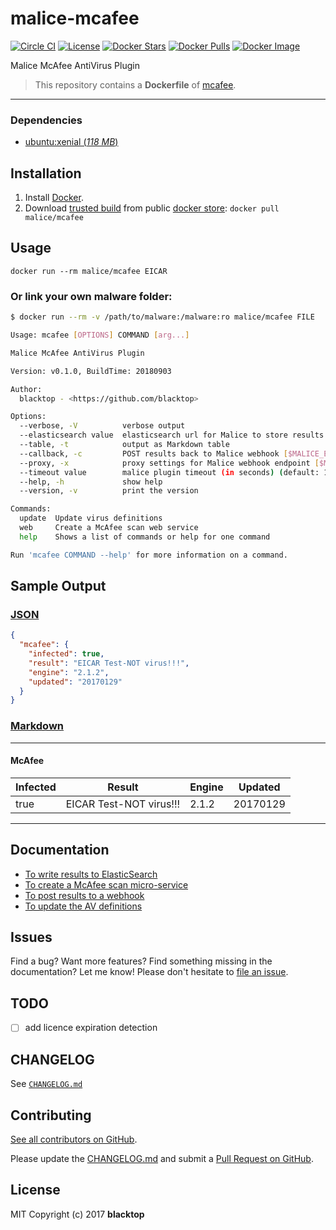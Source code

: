 # malice-mcafee

[![Circle CI](https://circleci.com/gh/malice-plugins/mcafee.png?style=shield)](https://circleci.com/gh/malice-plugins/mcafee) [![License](http://img.shields.io/:license-mit-blue.svg)](http://doge.mit-license.org) [![Docker Stars](https://img.shields.io/docker/stars/malice/mcafee.svg)](https://store.docker.com/community/images/malice/mcafee) [![Docker Pulls](https://img.shields.io/docker/pulls/malice/mcafee.svg)](https://store.docker.com/community/images/malice/mcafee) [![Docker Image](https://img.shields.io/badge/docker%20image-487MB-blue.svg)](https://store.docker.com/community/images/malice/mcafee)

Malice McAfee AntiVirus Plugin

> This repository contains a **Dockerfile** of [mcafee](https://www.mcafee.com/enterprise/en-us/products/virusscan-enterprise-for-linux.html).

---

### Dependencies

- [ubuntu:xenial (_118 MB_\)](https://store.docker.com/images/ubuntu)

## Installation

1. Install [Docker](https://www.docker.com/).
2. Download [trusted build](https://store.docker.com/community/images/malice/mcafee) from public [docker store](https://store.docker.com): `docker pull malice/mcafee`

## Usage

```
docker run --rm malice/mcafee EICAR
```

### Or link your own malware folder:

```bash
$ docker run --rm -v /path/to/malware:/malware:ro malice/mcafee FILE

Usage: mcafee [OPTIONS] COMMAND [arg...]

Malice McAfee AntiVirus Plugin

Version: v0.1.0, BuildTime: 20180903

Author:
  blacktop - <https://github.com/blacktop>

Options:
  --verbose, -V          verbose output
  --elasticsearch value  elasticsearch url for Malice to store results [$MALICE_ELASTICSEARCH_URL]
  --table, -t            output as Markdown table
  --callback, -c         POST results back to Malice webhook [$MALICE_ENDPOINT]
  --proxy, -x            proxy settings for Malice webhook endpoint [$MALICE_PROXY]
  --timeout value        malice plugin timeout (in seconds) (default: 120) [$MALICE_TIMEOUT]
  --help, -h             show help
  --version, -v          print the version

Commands:
  update  Update virus definitions
  web     Create a McAfee scan web service
  help    Shows a list of commands or help for one command

Run 'mcafee COMMAND --help' for more information on a command.
```

## Sample Output

### [JSON](https://github.com/malice-plugins/mcafee/blob/master/docs/results.json)

```json
{
  "mcafee": {
    "infected": true,
    "result": "EICAR Test-NOT virus!!!",
    "engine": "2.1.2",
    "updated": "20170129"
  }
}
```

### [Markdown](https://github.com/malice-plugins/mcafee/blob/master/docs/SAMPLE.md)

---

#### McAfee

| Infected | Result                  | Engine | Updated  |
| -------- | ----------------------- | ------ | -------- |
| true     | EICAR Test-NOT virus!!! | 2.1.2  | 20170129 |

---

## Documentation

- [To write results to ElasticSearch](https://github.com/malice-plugins/mcafee/blob/master/docs/elasticsearch.md)
- [To create a McAfee scan micro-service](https://github.com/malice-plugins/mcafee/blob/master/docs/web.md)
- [To post results to a webhook](https://github.com/malice-plugins/mcafee/blob/master/docs/callback.md)
- [To update the AV definitions](https://github.com/malice-plugins/mcafee/blob/master/docs/update.md)

## Issues

Find a bug? Want more features? Find something missing in the documentation? Let me know! Please don't hesitate to [file an issue](https://github.com/malice-plugins/mcafee/issues/new).

## TODO

- [ ] add licence expiration detection

## CHANGELOG

See [`CHANGELOG.md`](https://github.com/malice-plugins/mcafee/blob/master/CHANGELOG.md)

## Contributing

[See all contributors on GitHub](https://github.com/malice-plugins/mcafee/graphs/contributors).

Please update the [CHANGELOG.md](https://github.com/malice-plugins/mcafee/blob/master/CHANGELOG.md) and submit a [Pull Request on GitHub](https://help.github.com/articles/using-pull-requests/).

## License

MIT Copyright (c) 2017 **blacktop**
